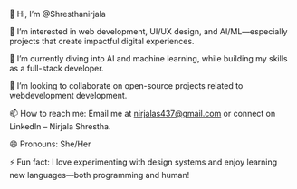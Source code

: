 👋 Hi, I’m @Shresthanirjala

👀 I’m interested in web development, UI/UX design, and AI/ML—especially projects that create impactful digital experiences.

🌱 I’m currently diving into AI and machine learning, while building my skills as a full-stack developer.

💞️ I’m looking to collaborate on open-source projects related to webdevelopment development.

📫 How to reach me: Email me at nirjalas437@gmail.com or connect on LinkedIn – Nirjala Shrestha.

😄 Pronouns: She/Her

⚡ Fun fact: I love experimenting with design systems and enjoy learning new languages—both programming and human!
<!---
Shresthanirjala/Shresthanirjala is a ✨ special ✨ repository because its `README.md` (this file) appears on your GitHub profile.
You can click the Preview link to take a look at your changes.
--->
